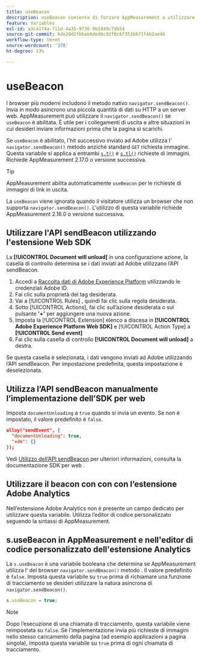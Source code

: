 ```yaml
---
title: useBeacon
description: useBeacon consente di forzare AppMeasurement a utilizzare l’API sendBeacon dei browser
feature: Variables
exl-id: a3c4174a-711d-4a35-9f36-9b1049c7db54
source-git-commit: 6de20d2fbbab6ded6c92f0c6f3536671f4b2ae46
workflow-type: tm+mt
source-wordcount: '378'
ht-degree: 13%

---
```


# useBeacon

I browser più moderni includono il metodo nativo `navigator.sendBeacon()`. Invia in modo asincrono una piccola quantità di dati su HTTP a un server web. AppMeasurement può utilizzare il `navigator.sendBeacon()` se `useBeacon` è abilitata. È utile per i collegamenti di uscita e altre situazioni in cui desideri inviare informazioni prima che la pagina si scarichi.

Se `useBeacon` è abilitato, l&#39;hit successivo inviato ad Adobe utilizza l&#39; `navigator.sendBeacon()` metodo anziché standard `GET` richiesta immagine. Questa variabile si applica a entrambi [`s.t()`](../functions/t-method.md) e [`s.tl()`](../functions/tl-method.md) richieste di immagini. Richiede AppMeasurement 2.17.0 o versione successiva.

>[!TIP]
>
>AppMeasurement abilita automaticamente `useBeacon` per le richieste di immagini di link in uscita.

La `useBeacon` viene ignorata quando il visitatore utilizza un browser che non supporta `navigator.sendBeacon()`. L&#39;utilizzo di questa variabile richiede AppMeasurement 2.16.0 o versione successiva.

## Utilizzare l&#39;API sendBeacon utilizzando l&#39;estensione Web SDK

La **[!UICONTROL Document will unload]** in una configurazione azione, la casella di controllo determina se i dati inviati ad Adobe utilizzano l’API sendBeacon.

1. Accedi a [Raccolta dati di Adobe Experience Platform](https://experience.adobe.com/data-collection) utilizzando le credenziali Adobe ID.
1. Fai clic sulla proprietà del tag desiderata.
1. Vai a [!UICONTROL Rules] , quindi fai clic sulla regola desiderata.
1. Sotto [!UICONTROL Actions], fai clic sull’azione desiderata o sul pulsante **&#39;+&#39;** per aggiungere una nuova azione.
1. Imposta la [!UICONTROL Extension] elenco a discesa in **[!UICONTROL Adobe Experience Platform Web SDK]** e [!UICONTROL Action Type] a **[!UICONTROL Send event]**
1. Fai clic sulla casella di controllo **[!UICONTROL Document will unload]** a destra.

Se questa casella è selezionata, i dati vengono inviati ad Adobe utilizzando l’API sendBeacon. Per impostazione predefinita, questa impostazione è deselezionata.

## Utilizza l’API sendBeacon manualmente l’implementazione dell’SDK per web

Imposta `documentUnloading` a `true` quando si invia un evento. Se non è impostato, il valore predefinito è `false`.

```json
alloy("sendEvent", {
  "documentUnloading": true,
  "xdm": {}
});
```

Vedi [Utilizzo dell’API sendBeacon](https://experienceleague.adobe.com/docs/experience-platform/edge/fundamentals/tracking-events.html#using-the-sendbeacon-api) per ulteriori informazioni, consulta la documentazione SDK per web .

## Utilizzare il beacon con con con l’estensione Adobe Analytics

Nell’estensione Adobe Analytics non è presente un campo dedicato per utilizzare questa variabile. Utilizza l’editor di codice personalizzato seguendo la sintassi di AppMeasurement.

## s.useBeacon in AppMeasurement e nell&#39;editor di codice personalizzato dell&#39;estensione Analytics

La `s.useBeacon` è una variabile booleana che determina se AppMeasurement utilizza l’ del browser `navigator.sendBeacon()` metodo . Il valore predefinito è `false`. Imposta questa variabile su `true` prima di richiamare una funzione di tracciamento se desideri utilizzare la natura asincrona di `navigator.sendBeacon()`.

```js
s.useBeacon = true;
```

>[!NOTE]
>
>Dopo l’esecuzione di una chiamata di tracciamento, questa variabile viene reimpostata su `false`. Se l’implementazione invia più richieste di immagini nello stesso caricamento della pagina (ad esempio applicazioni a pagina singola), imposta questa variabile su `true` prima di ogni chiamata di tracciamento.
